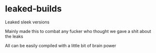 # leaked-builds
Leaked sleek versions

Mainly made this to combat any fucker who thought we gave a shit about the leaks

All can be easily compiled with a little bit of brain power
